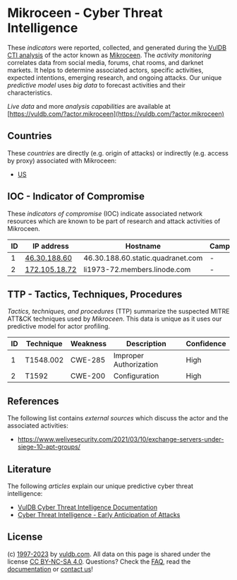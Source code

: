 # Mikroceen - Cyber Threat Intelligence

These _indicators_ were reported, collected, and generated during the [VulDB CTI analysis](https://vuldb.com/?kb.cti) of the actor known as [Mikroceen](https://vuldb.com/?actor.mikroceen). The _activity monitoring_ correlates data from social media, forums, chat rooms, and darknet markets. It helps to determine associated actors, specific activities, expected intentions, emerging research, and ongoing attacks. Our unique _predictive model_ uses _big data_ to forecast activities and their characteristics.

_Live data_ and more _analysis capabilities_ are available at [https://vuldb.com/?actor.mikroceen](https://vuldb.com/?actor.mikroceen)

## Countries

These _countries_ are directly (e.g. origin of attacks) or indirectly (e.g. access by proxy) associated with Mikroceen:

* [US](https://vuldb.com/?country.us)

## IOC - Indicator of Compromise

These _indicators of compromise_ (IOC) indicate associated network resources which are known to be part of research and attack activities of Mikroceen.

ID | IP address | Hostname | Campaign | Confidence
-- | ---------- | -------- | -------- | ----------
1 | [46.30.188.60](https://vuldb.com/?ip.46.30.188.60) | 46.30.188.60.static.quadranet.com | - | High
2 | [172.105.18.72](https://vuldb.com/?ip.172.105.18.72) | li1973-72.members.linode.com | - | High

## TTP - Tactics, Techniques, Procedures

_Tactics, techniques, and procedures_ (TTP) summarize the suspected MITRE ATT&CK techniques used by _Mikroceen_. This data is unique as it uses our predictive model for actor profiling.

ID | Technique | Weakness | Description | Confidence
-- | --------- | -------- | ----------- | ----------
1 | T1548.002 | CWE-285 | Improper Authorization | High
2 | T1592 | CWE-200 | Configuration | High

## References

The following list contains _external sources_ which discuss the actor and the associated activities:

* https://www.welivesecurity.com/2021/03/10/exchange-servers-under-siege-10-apt-groups/

## Literature

The following _articles_ explain our unique predictive cyber threat intelligence:

* [VulDB Cyber Threat Intelligence Documentation](https://vuldb.com/?kb.cti)
* [Cyber Threat Intelligence - Early Anticipation of Attacks](https://www.scip.ch/en/?labs.20201022)

## License

(c) [1997-2023](https://vuldb.com/?kb.changelog) by [vuldb.com](https://vuldb.com/?kb.about). All data on this page is shared under the license [CC BY-NC-SA 4.0](https://creativecommons.org/licenses/by-nc-sa/4.0/). Questions? Check the [FAQ](https://vuldb.com/?kb.faq), read the [documentation](https://vuldb.com/?kb) or [contact us](https://vuldb.com/?contact)!
